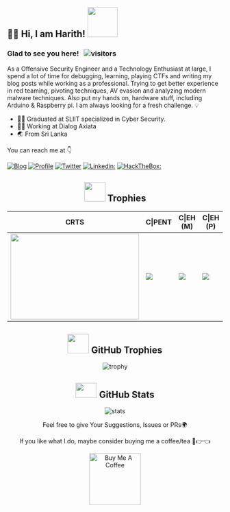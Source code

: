 <h2> 🤏😎 Hi,  I am Harith! <img src="https://media.giphy.com/media/3XpvBjjMWtYYIOtOlp/giphy.gif" width="70"></h2>

### Glad to see you here! &nbsp; ![visitors](https://visitor-badge.laobi.icu/badge?page_id=h4rithd.h4rithd)

As a Offensive Security Engineer and a Technology Enthusiast at large,  I spend a lot of time for debugging, learning, playing CTFs and writing my blog posts while working as a professional. Trying to get better experience in red teaming, pivoting techniques, AV evasion and analyzing modern malware techniques. Also put my hands on, hardware stuff, including Arduino & Raspberry pi. I am always looking for a fresh challenge. 💡

<ul>
<li>👨‍🎓 Graduated at SLIIT specialized in Cyber Security.</li>
<li>👷‍♂️ Working at Dialog Axiata</li>
<li>🌏 From Sri Lanka </li>
</ul>

You can reach me at 👇

[![Blog](https://img.shields.io/badge/Blog-21759B?style=for-the-badge&logo=ghost&logoColor=white)](https://h4rithd.com/blog/)
[![Profile](https://img.shields.io/badge/Website-38B2AC?style=for-the-badge&logo=webdriverio&logoColor=white)](https://h4rithd.com/)
[![Twitter](https://img.shields.io/badge/twitter-1DA1F2?style=for-the-badge&logo=twitter&logoColor=white)](https://twitter.com/h4rithd)
[![Linkedin:](https://img.shields.io/badge/linkedin-0A66C2?style=for-the-badge&logo=linkedin&logoColor=white)](https://www.linkedin.com/in/harithdilshan/)
[![HackTheBox:](https://img.shields.io/badge/hackthebox-a3e54a?style=for-the-badge&logo=hackthebox&logoColor=black)](https://app.hackthebox.com/profile/550483)

<div align="center">
  
## <img src="https://i.giphy.com/media/oUhQb6SSMXEDnvBnbJ/200w.webp" width="50" height="45"> Trophies
| CRTS | C\|PENT | C\|EH (M) | C\|EH (P) | C\|EH | Dante (HTB)  |
|------------|------------|---------|---------|---------|------|
|<img  width="300" height="200" src="https://templates.images.credential.net/16473224202129240198495527164557.png">|<img src="https://aspen.eccouncil.org/Content/Badges/CertifiedBadges/CPENT_8890F2209CCC.png">|<img src="https://aspen.eccouncil.org/Content/Badges/CertifiedBadges/CEHMASTER_5FB43496785F.png">|<img src="https://aspen.eccouncil.org/Content/Badges/CertifiedBadges/CEHPRACTICAL_5FB43496785F.png">|<img src="https://aspen.eccouncil.org/Content/Badges/CertifiedBadges/CEH_2E345519D3F7.png"> | <img src="https://app.hackthebox.eu/images/icons/ic-prolabs/ic-dante-overview.svg">| 
  
## <img src="https://media.giphy.com/media/YMwJF1OQAlbnf6HFjd/giphy.gif" width="50" height="45"> GitHub Trophies
  
![trophy](https://github-profile-trophy.vercel.app/?username=h4rithd&theme=onedark&column=7)

## <img src="https://media.giphy.com/media/cj87CxfRtrUifF3Ryk/giphy.gif" width="50" height="35"> GitHub Stats

![stats](https://github-readme-stats.vercel.app/api?username=h4rithd&hide=prs,contribs&show_icons=true&theme=nord)

Feel free to give Your Suggestions, Issues or PRs🌍

If you like what I do, maybe consider buying me a coffee/tea 🥺👉👈

<a href="https://www.buymeacoffee.com/harithdilshan" target="_blank"><img src="https://cdn.buymeacoffee.com/buttons/v2/default-red.png" alt="Buy Me A Coffee" width="120" ></a>

</div>


